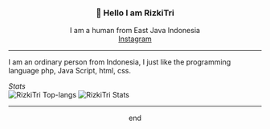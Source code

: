 <h3 align="center">👋 Hello I am RizkiTri</h3>
<p align="center">
  I am a human from East Java Indonesia
  <br>
  <a href='https://instagram.com/rizkitri.anang' align='canter'>Instagram</a>
</p>

------------------------------------------------------------------------------------------------------------------

I am an ordinary person from Indonesia, I just like the programming language php, Java Script, html, css.

*Stats*
<br>
![RizkiTri Top-langs](https://github-readme-stats.vercel.app/api/top-langs?username=rizkitri&layout=compact&theme=highcontrast)
![RizkiTri Stats](https://github-readme-stats.vercel.app/api?username=rizkitri&show_icons=true&theme=highcontrast)

------------------------------------------------------------------------------------------------------------------

<p align='center'>end</p>

<!--
**RizkiTri/rizkitri** is a ✨ _special_ ✨ repository because its `README.md` (this file) appears on your GitHub profile.
-->